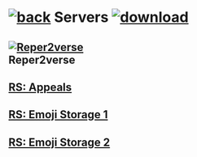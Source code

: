#  [![back](https://cdn.discordapp.com/emojis/887168885747511396?size=32)](https://reper2.github.io/Downloadable-Files/discord) Servers [![download](https://cdn.discordapp.com/emojis/885670815725674527.png?size=32)](https://raw.githubusercontent.com/Reper2/Downloadable-Files/master/discord/guilds.md)

[![Reper2verse](https://cdn.discordapp.com/icons/771861170256085023/c6e18289481896794fb9c7ef70427045.png?size=128)](https://reper2.github.io/Downloadable-Files/discord/guilds/771861170256085023)  
Reper2verse
---

[RS: Appeals](https://reper2.github.io/Downloadable-Files/discord/guilds/884263560941817916)
---

[RS: Emoji Storage 1](https://reper2.github.io/Downloadable-Files/discord/guilds/885670545981579315)
---

[RS: Emoji Storage 2](https://reper2.github.io/Downloadable-Files/discord/guilds/885671803593297951)
---
